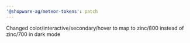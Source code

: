 ```yaml
---
'@shopware-ag/meteor-tokens': patch
---
```


Changed color/interactive/secondary/hover to map to zinc/800 instead of zinc/700 in dark mode
